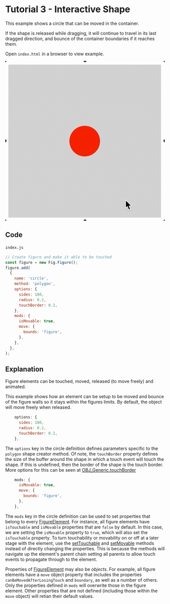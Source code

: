 # Tutorial 3 - Interactive Shape

This example shows a circle that can be moved in the container.

If the shape is released while dragging, it will continue to travel in its last dragged direction, and bounce of the container boundaries if it reaches them.

Open `index.html` in a browser to view example.

![example](./example.gif)

## Code
`index.js`
```js
// Create figure and make it able to be touched
const figure = new Fig.Figure();
figure.add(
  {
    name: 'circle',
    method: 'polygon',
    options: {
      sides: 100,
      radius: 0.2,
      touchBorder: 0.2,
    },
    mods: {
      isMovable: true,
      move: {
        bounds: 'figure',
      },
    },
  },
);
```

## Explanation
Figure elements can be touched, moved, released (to move freely) and animated.

This example shows how an element can be setup to be moved and bounce of the figure walls so it stays within the figures limits. By default, the object will move freely when released.

```js
    options: {
      sides: 100,
      radius: 0.2,
      touchBorder: 0.2,
    },
```

The `options` key in the circle definition defines parameters specific to the `polygon` shape creator method. Of note, the `touchBorder` property defines the size of the buffer around the shape in which a touch event will touch the shape. If this is undefined, then the border of the shape is the touch border. More options for this can be seen at [OBJ_Generic.touchBorder](https://airladon.github.io/FigureOne/#obj_generic)

```js
    mods: {
      isMovable: true,
      move: {
        bounds: 'figure',
      },
    },
```

The `mods` key in the circle definition can be used to set properties that belong to every [FigureElement](https://airladon.github.io/FigureOne/#figureelement). For instance, all figure elements have `isTouchable` and `isMovable` properties that are `false` by default. In this case, we are setting the `isMovable` property to `true`, which will also set the `isTouchable` property. To turn touchability or movability on or off at a later stage with the element, use the [setTouchable](https://airladon.github.io/FigureOne/#figureelementsettouchable) and [setMovable](https://airladon.github.io/FigureOne/#figureelementsetmovable) methods instead of directly changing the properties. This is because the methods will navigate up the element's parent chain setting all parents to allow touch events to propagate through to the element.

Properties of [FigureElement](https://airladon.github.io/FigureOne/#figureelement) may also be *objects*. For example, all figure elements have a `move` object property that includes the properties `canBeMovedAfterLosingTouch` and `boundary`, as well as a number of others. Only the properties defined in `mods` will overwrite those in the figure element. Other properties that are not defined (including those within the `move` object) will retian their default values.
